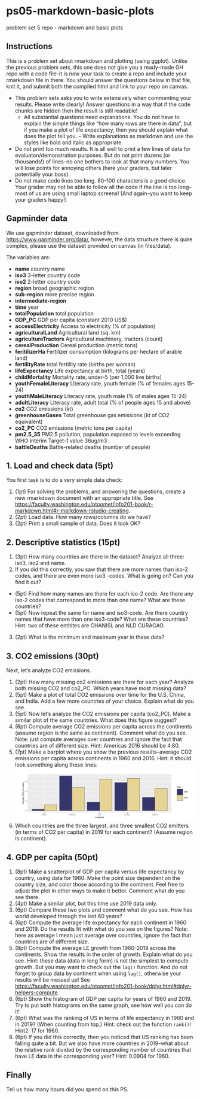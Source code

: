# ps05-markdown-basic-plots
problem set 5 repo - markdown and basic plots

## Instructions

This is a problem set about rmarkdown and plotting (using ggplot). Unlike the previous problem sets, this one does not give you a ready-made GH repo with a code file–it is now your task to create a repo and include your rmarkdown file in there. You should answer the questions below in that file, knit it, and submit both the compiled html and link to your repo on canvas.
- This problem sets asks you to write extensively when commenting your results. Please write clearly! Answer questions in a way that if the code chunks are hidden then the result is still readable!
  - All substantial questions need explanations. You do not have to explain the simple things like “how many rows are there in data”, but if you make a plot of life expectancy, then you should explain what does the plot tell you.
  – Write explanations as markdown and use the styles like bold and italic as appropriate.
- Do not print too much results. It is all well to print a few lines of data for evaluaton/demonstration purposes. But do not print dozens (or thousands!) of lines–no one bothers to look at that many numbers. You will lose points for annoying others (here your graders, but later potentially your boss).
- Do not make code lines too long. 80-100 characters is a good choice. Your grader may not be able to follow all the code if the line is too long–most of us are using small laptop screens! (And again–you want to keep your graders happy!)

## Gapminder data

We use gapminder dataset, downloaded from https://www.gapminder.org/data/, however, the data structure there is quire complex, please use the dataset provided on canvas (in files/data).

The variables are:
- **name** country name
- **iso3** 3-letter country code
- **iso2** 2-letter country code
- **region** broad geographic region
- **sub-region** more precise region
- **intermediate-region**
- **time** year
- **totalPopulation** total population
- **GDP_PC** GDP per capita (constant 2010 US$)
- **accessElectricity** Access to electricity (% of population)
- **agriculturalLand** Agricultural land (sq. km)
- **agricultureTractors** Agricultural machinery, tractors (count)
- **cerealProduction** Cereal production (metric tons)
- **feritilizerHa** Fertilizer consumption (kilograms per hectare of arable land)
- **fertilityRate** total fertility rate (births per woman)
- **lifeExpectancy** Life expectancy at birth, total (years)
- **childMortality** Mortality rate, under-5 (per 1,000 live births)
- **youthFemaleLiteracy** Literacy rate, youth female (% of females ages 15-24)
- **youthMaleLiteracy** Literacy rate, youth male (% of males ages 15-24)
- **adultLiteracy** Literacy rate, adult total (% of people ages 15 and above)
- **co2** CO2 emissions (kt)
- **greenhouseGases** Total greenhouse gas emissions (kt of CO2 equivalent)
- **co2_PC** CO2 emissions (metric tons per capita)
- **pm2.5_35** PM2.5 pollution, population exposed to levels exceeding WHO Interim Target-1 value 36ug/m3 
- **battleDeaths** Battle-related deaths (number of people)

## 1. Load and check data (5pt)

You first task is to do a very simple data check:
1. (1pt) For solving the problems, and answering the questions, create a new rmarkdown document with an appropriate title. See https://faculty.washington.edu/otoomet/info201-book/r-markdown.html#r-markdown-rstudio-creating.
2. (2pt) Load data. How many rows/columns do we have?
3. (2pt) Print a small sample of data. Does it look OK?

## 2. Descriptive statistics (15pt)

1. (3pt) How many countries are there in the dataset? Analyze all three: iso3, iso2 and name.
2. If you did this correctly, you saw that there are more names than iso-2 codes, and there are even more iso3 -codes. What is going on? Can you find it out?
  - (5pt) Find how many names are there for each iso-2 code. Are there any iso-2 codes that correspond to more than one name? What are these countries?
  - (5pt) Now repeat the same for name and iso3-code. Are there country names that have more than one iso3-code? What are these countries?
Hint: two of these entitites are CHANISL and NLD CURACAO.
3. (2pt) What is the minimum and maximum year in these data?

## 3. CO2 emissions (30pt)

Next, let’s analyze CO2 emissions.
1. (2pt) How many missing co2 emissions are there for each year? Analyze both missing CO2 and co2_PC. Which years have most missing data?
2. (5pt) Make a plot of total CO2 emissions over time for the U.S, China, and India. Add a few more countries of your choice. Explain what do you see.
3. (5pt) Now let’s analyze the CO2 emissions per capita (co2_PC). Make a similar plot of the same countries. What does this figure suggest?
4. (6pt) Compute average CO2 emissions per capita across the continents (assume region is the same as continent). Comment what do you see.
Note: just compute averages over countries and ignore the fact that countries are of different size. Hint: Americas 2016 should be 4.80.
5. (7pt) Make a barplot where you show the previous results–average CO2 emissions per capita
across continents in 1960 and 2016.
Hint: it should look something along these lines: 
![example picture of plot](data/Screenshot_20230217_105721.png)
6. Which countries are the three largest, and three smallest CO2 emitters (in terms of CO2 per
capita) in 2019 for each continent? (Assume region is continent).

## 4.  GDP per capita (50pt)

1. (8pt) Make a scatterplot of GDP per capita versus life expectancy by country, using data for 1960. Make the point size dependent on the country size, and color those according to the continent. Feel free to adjust the plot in other ways to make it better. Comment what do you see there.
2. (4pt) Make a similar plot, but this time use 2019 data only.
3. (6pt) Compare these two plots and comment what do you see. How has world developed through the last 60 years?
4. (6pt) Compute the average life expectancy for each continent in 1960 and 2019. Do the results fit with what do you see on the figures?
Note: here as average I mean just average over countries, ignore the fact that countries are of different size.
5. (8pt) Compute the average LE growth from 1960-2019 across the continents. Show the results in the order of growth. Explain what do you see.
Hint: these data (data in long form) is not the simplest to compute growth. But you may
want to check out the `lag()` function. And do not forget to group data by continent when using `lag()`, otherwise your results will be messed up! See https://faculty.washington.edu/otoomet/info201-book/dplyr.html#dplyr-helpers-compute.
6. (6pt) Show the histogram of GDP per capita for years of 1960 and 2019. Try to put both histograms on the same graph, see how well you can do it!
7. (6pt) What was the ranking of US in terms of life expectancy in 1960 and in 2019? (When counting from top.)
Hint: check out the function `rank()`!
Hint2: 17 for 1960.
8. (6pt) If you did this correctly, then you noticed that US ranking has been falling quite a bit. But we also have more countries in 2019–what about the relative rank divided by the corresponding number of countries that have LE data in the corresponding year?
Hint: 0.0904 for 1960.

## Finally

Tell us how many hours did you spend on this PS.
